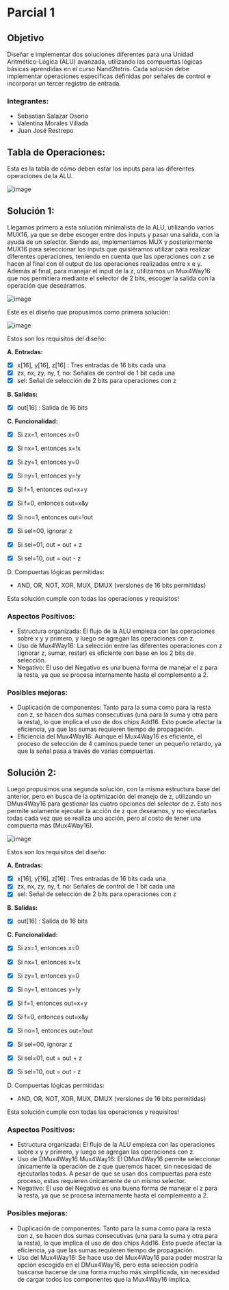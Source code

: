 # Parcial 1

## Objetivo

Diseñar e implementar dos soluciones diferentes para una Unidad Aritmético-Lógica (ALU) avanzada, utilizando las compuertas lógicas básicas aprendidas en el curso Nand2tetris. Cada solución debe implementar operaciones específicas definidas por señales de control e incorporar un tercer registro de entrada.


### Integrantes:

- Sebastian Salazar Osorio
- Valentina Morales Villada
- Juan José Restrepo


## Tabla de Operaciones:
Esta es la tabla de cómo deben estar los inputs para las diferentes operaciones de la ALU.

![image](https://github.com/user-attachments/assets/506a17f2-ccac-4a08-852e-4e4a48adcfd0)


## Solución 1: 

Llegamos primero a esta solución minimalista de la ALU, utilizando varios MUX16, ya que se debe escoger entre dos inputs y pasar una salida, con la ayuda de un selector. Siendo así, implementamos MUX y posteriormente MUX16 para seleccionar los inputs que quisiéramos utilizar para realizar diferentes operaciones, teniendo en cuenta que las operaciones con z se hacen al final con el output de las operaciones realizadas entre x e y. Además al final, para manejar el input de la z, utilizamos un Mux4Way16 que nos permitiera mediante el selector de 2 bits, escoger la salida con la operación que deseáramos. 

![image](https://github.com/user-attachments/assets/d94da061-e0f7-4e15-b386-3732ef3b5ca5)

Este es el diseño que propusimos como primera solución:

![image](https://github.com/user-attachments/assets/802f0af7-baca-40e0-9414-ea092e334ff4)


Estos son los requisitos del diseño: 

**A. Entradas:**

- [x] x[16], y[16], z[16] : Tres entradas de 16 bits cada una
- [x] zx, nx, zy, ny, f, no: Señales de control de 1 bit cada una
- [x] sel: Señal de selección de 2 bits para operaciones con z

**B. Salidas:**

- [x] out[16] : Salida de 16 bits

**C. Funcionalidad:**

- [x] Si zx=1, entonces x=0
- [x] Si nx=1, entonces x=!x
- [x] Si zy=1, entonces y=0
- [x] Si ny=1, entonces y=!y
- [x] Si f=1, entonces out=x+y
- [x] Si f=0, entonces out=x&y
- [x] Si no=1, entonces out=!out
- [x] Si sel=00, ignorar z
- [x] Si sel=01, out = out + z
- [x] Si sel=10, out = out - z


D. Compuertas lógicas permitidas:

- AND, OR, NOT, XOR, MUX, DMUX (versiones de 16 bits permitidas)


Esta solución cumple con todas las operaciones y requisitos!


### Aspectos Positivos:

- Estructura organizada: El flujo de la ALU empieza con las operaciones sobre x y y primero, y luego se agregan las operaciones con z.
- Uso de Mux4Way16: La selección entre las diferentes operaciones con z (ignorar z, sumar, restar) es eficiente con base en los 2 bits de selección.
- Negativo: El uso del Negativo es una buena forma de manejar el z para la resta, ya que se procesa internamente hasta el complemento a 2.

### Posibles mejoras:

- Duplicación de componentes: Tanto para la suma como para la resta con z, se hacen dos sumas consecutivas (una para la suma y otra para la resta), lo que implica el uso de dos chips Add16. Esto puede afectar la eficiencia, ya que las sumas requieren tiempo de propagación.
- Eficiencia del Mux4Way16: Aunque el Mux4Way16 es eficiente, el proceso de selección de 4 caminos puede tener un pequeño retardo, ya que la señal pasa a través de varias compuertas.




## Solución 2:

Luego propusimos una segunda solución, con la misma estructura base del anterior, pero en busca de la optimización del manejo de z, utilizando un DMux4Way16 para gestionar las cuatro opciones del selector de z. Esto nos permite solamente ejecutar la acción de z que deseamos, y no ejecutarlas todas cada vez que se realiza una acción, pero al costo de tener una compuerta más (Mux4Way16).

![image](https://github.com/user-attachments/assets/72d16280-0c3a-46eb-8f77-848e31e3db41)


Estos son los requisitos del diseño: 

**A. Entradas:**

- [x] x[16], y[16], z[16] : Tres entradas de 16 bits cada una
- [x] zx, nx, zy, ny, f, no: Señales de control de 1 bit cada una
- [x] sel: Señal de selección de 2 bits para operaciones con z

**B. Salidas:**

- [x] out[16] : Salida de 16 bits

**C. Funcionalidad:**

- [x] Si zx=1, entonces x=0
- [x] Si nx=1, entonces x=!x
- [x] Si zy=1, entonces y=0
- [x] Si ny=1, entonces y=!y
- [x] Si f=1, entonces out=x+y
- [x] Si f=0, entonces out=x&y
- [x] Si no=1, entonces out=!out
- [x] Si sel=00, ignorar z
- [x] Si sel=01, out = out + z
- [x] Si sel=10, out = out - z


D. Compuertas lógicas permitidas:

- AND, OR, NOT, XOR, MUX, DMUX (versiones de 16 bits permitidas)

Esta solución cumple con todas las operaciones y requisitos!


### Aspectos Positivos:

- Estructura organizada: El flujo de la ALU empieza con las operaciones sobre x y y primero, y luego se agregan las operaciones con z.
- Uso de DMux4Way16 Mux4Way16: El DMux4Way16 permite seleccionar únicamente la operación de z que queremos hacer, sin necesidad de ejecutarlas todas. A pesar de que se usan dos compuertas para este proceso, estas requieren únicamente de un mismo selector.
- Negativo: El uso del Negativo es una buena forma de manejar el z para la resta, ya que se procesa internamente hasta el complemento a 2.

### Posibles mejoras:

- Duplicación de componentes: Tanto para la suma como para la resta con z, se hacen dos sumas consecutivas (una para la suma y otra para la resta), lo que implica el uso de dos chips Add16. Esto puede afectar la eficiencia, ya que las sumas requieren tiempo de propagación.
- Uso del Mux4Way16: Se hace uso del Mux4Way16 para poder mostrar la opción escogida en el DMux4Way16, pero esta selección podría buscarse hacerse de una forma mucho más simplificada, sin necesidad de cargar todos los componentes que la Mux4Way16 implica.

